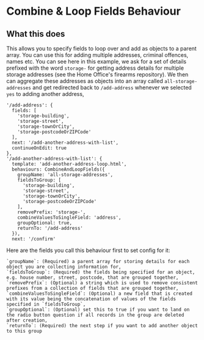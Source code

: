 # Combine & Loop Fields Behaviour

## What this does
This allows you to specify fields to loop over and add as objects to a parent array. You can use this for adding multiple addresses, criminal offences, names etc. You can see here in this example, we ask for a set of details prefixed with the word `storage-` for getting address details for multiple storage addresses (see the Home Office's firearms repository). We then can aggregate these addresses as objects into an array called `all-storage-addresses` and get redirected back to `/add-address` whenever we selected `yes` to adding another address,
```
'/add-address': {
  fields: [
    'storage-building',
    'storage-street',
    'storage-townOrCity',
    'storage-postcodeOrZIPCode'
  ],
  next: '/add-another-address-with-list',
  continueOnEdit: true
},
'/add-another-address-with-list': {
  template: 'add-another-address-loop.html',
  behaviours: CombineAndLoopFields({
    groupName: 'all-storage-addresses',
    fieldsToGroup: [
      'storage-building',
      'storage-street',
      'storage-townOrCity',
      'storage-postcodeOrZIPCode'
    ],
    removePrefix: 'storage-',
    combineValuesToSingleField: 'address',
    groupOptional: true,
    returnTo: '/add-address'
  }),
  next: '/confirm'
```
Here are the fields you call this behaviour first to set config for it:
```
`groupName`: (Required) a parent array for storing details for each object you are collecting information for,
`fieldsToGroup`: (Required) the fields being specified for an object, e.g. house number, street, postcode, that are grouped together,
`removePrefix`: (Optional) a string which is used to remove consistent prefixes from a collection of fields that are grouped together,
`combineValuesToSingleField`: (Optional) a new field that is created with its value being the concatenation of values of the fields specified in `fieldsToGroup`,
`groupOptional`: (Optional) set this to true if you want to land on the radio button question if all records in the group are deleted after creation,
`returnTo`: (Required) the next step if you want to add another object to this group
```
